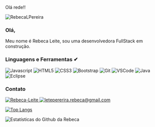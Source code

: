 Olá rede!!
<p align = "left"> <img src = "https://komarev.com/ghpvc/?username=RebecaLPereira&label=Profile%20views&color=0e75b6&style=flat" alt = "RebecaLPereira" /> </p>

### Olá, 
Meu nome é Rebeca Leite, sou uma desenvolvedora FullStack em construção.

### Linguagens e Ferramentas ✔
<p> 
  
  <img src="https://img.shields.io/badge/JavaScript-323330?style=for-the-badge&logo=javascript&logoColor=F7DF1E" alt="Javascript" /> 
  <img src="https://img.shields.io/badge/HTML5-E34F26?style=for-the-badge&logo=html5&logoColor=white" alt="HTML5" />
  <img src="https://img.shields.io/badge/CSS3-1572B6?style=for-the-badge&logo=css3&logoColor=white" alt="CSS3" /> 
  <img src="https://img.shields.io/badge/Bootstrap-563D7C?style=for-the-badge&logo=bootstrap&logoColor=white" alt="Bootstrap" />
  <img src="https://img.shields.io/badge/Git-F05032?style=for-the-badge&logo=git&logoColor=white" alt="Git" />
  <img src="https://img.shields.io/badge/Visual_Studio_Code-0078D4?style=for-the-badge&logo=visual%20studio%20code&logoColor=white" alt="VSCode" />
  <img src="http://img.shields.io/badge/Java-ED8B00?style=for-the-badge&logo=java&logoColor=white" alt="Java" />
  <img src="https://img.shields.io/badge/Eclipse-2C2255?style=for-the-badge&logo=eclipse&logoColor=white" alt="Eclipse" />
  <!--<img src="https://img.shields.io/badge/Spring-6DB33F?style=for-the-badge&logo=spring&logoColor=white" alt="Spring" />
  <img src="https://img.shields.io/badge/Heroku-430098?style=for-the-badge&logo=heroku&logoColor=white" alt="Heroku" />
  <img src="https://img.shields.io/badge/Postman-FF6C37?style=for-the-badge&logo=Postman&logoColor=white" alt="Postman" />
  <img src="https://img.shields.io/badge/MySQL-00000F?style=for-the-badge&logo=mysql&logoColor=white" alt="MYSQL" />
  <img src="https://img.shields.io/badge/TypeScript-007ACC?style=for-the-badge&logo=typescript&logoColor=white" alt="Typescript" />
  <img src="https://img.shields.io/badge/Angular-DD0031?style=for-the-badge&logo=angular&logoColor=white" alt="Angular" />-->
</p>

### Contato
<p align = "left">
  <a href="https://www.linkedin.com/in/rebecaleitepereira" target="_blank">
    <img src = "https://img.shields.io/badge/LinkedIn-0077B5?style=for-the-badge&logo=linkedin&logoColor=white" alt = "Rebeca-Leite" />
  </a> 
  <a href="mailto:leitepereira.rebeca@gmail.com" target="_blank">
    <img src="https://img.shields.io/badge/Gmail-D14836?style=for-the-badge&logo=gmail&logoColor=white" alt = "letepererira.rebeca@gmail.com">
  <a/>
</p>
	
[![Top Langs](https://github-readme-stats.vercel.app/api/top-langs/?username=RebecaLPereira&hide=php&langs_count=4&layout=compact)](https://github.com/anuraghazra/github-readme-stats)

	
![Estatísticas do Github da Rebeca](https://github-readme-stats.vercel.app/api?username=RebecaLPereira&show_icons=true&theme=radical&hide=prs,issues,contribs)
